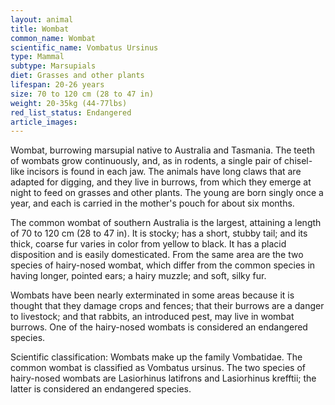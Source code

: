 ```yaml
---
layout: animal
title: Wombat
common_name: Wombat
scientific_name: Vombatus Ursinus
type: Mammal
subtype: Marsupials
diet: Grasses and other plants
lifespan: 20-26 years
size: 70 to 120 cm (28 to 47 in)
weight: 20-35kg (44-77lbs)
red_list_status: Endangered
article_images: 
---
```


Wombat, burrowing marsupial native to Australia and Tasmania. The teeth of wombats grow continuously, and, as in rodents, a single pair of chisel-like incisors is found in each jaw. The animals have long claws that are adapted for digging, and they live in burrows, from which they emerge at night to feed on grasses and other plants. The young are born singly once a year, and each is carried in the mother's pouch for about six months.

The common wombat of southern Australia is the largest, attaining a length of 70 to 120 cm (28 to 47 in). It is stocky; has a short, stubby tail; and its thick, coarse fur varies in color from yellow to black. It has a placid disposition and is easily domesticated. From the same area are the two species of hairy-nosed wombat, which differ from the common species in having longer, pointed ears; a hairy muzzle; and soft, silky fur.

Wombats have been nearly exterminated in some areas because it is thought that they damage crops and fences; that their burrows are a danger to livestock; and that rabbits, an introduced pest, may live in wombat burrows. One of the hairy-nosed wombats is considered an endangered species.

Scientific classification: Wombats make up the family Vombatidae. The common wombat is classified as Vombatus ursinus. The two species of hairy-nosed wombats are Lasiorhinus latifrons and Lasiorhinus krefftii; the latter is considered an endangered species.